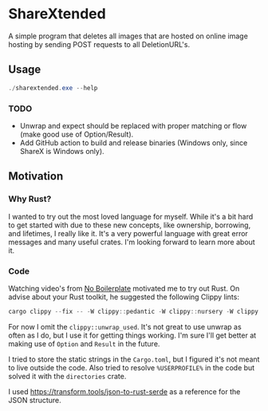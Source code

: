 # ShareXtended

A simple program that deletes all images that are hosted on online image hosting by sending POST requests to all DeletionURL's.

## Usage

```ps1
./sharextended.exe --help
```

### TODO
- Unwrap and expect should be replaced with proper matching or flow (make good use of Option/Result).
- Add GitHub action to build and release binaries (Windows only, since ShareX is Windows only).

## Motivation

### Why Rust?
I wanted to try out the most loved language for myself.
While it's a bit hard to get started with due to these new concepts, like ownership, borrowing, and lifetimes, I really like it.
It's a very powerful language with great error messages and many useful crates. I'm looking forward to learn more about it.

### Code
Watching video's from [No Boilerplate](https://www.youtube.com/c/NoBoilerplate) motivated me to try out Rust. On advise about your Rust toolkit, he suggested the following Clippy lints:

```ps1
cargo clippy --fix -- -W clippy::pedantic -W clippy::nursery -W clippy::unwrap_used -W clippy::expect_used
```

For now I omit the `clippy::unwrap_used`. It's not great to use unwrap as often as I do, but I use it for getting things working. I'm sure I'll get better at making use of `Option` and `Result` in the future.

I tried to store the static strings in the `Cargo.toml`, but I figured it's not meant to live outside the code. Also tried to resolve `%USERPROFILE%` in the code but solved it with the `directories` crate.

I used https://transform.tools/json-to-rust-serde as a reference for the JSON structure.
